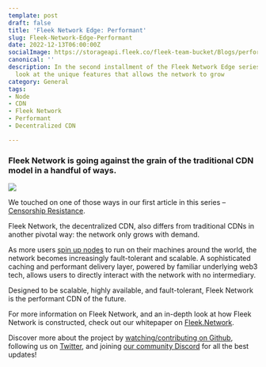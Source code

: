 ```yaml
---
template: post
draft: false
title: 'Fleek Network Edge: Performant'
slug: Fleek-Network-Edge-Performant
date: 2022-12-13T06:00:00Z
socialImage: https://storageapi.fleek.co/fleek-team-bucket/Blogs/performant.jpg
canonical: ''
description: In the second installment of the Fleek Network Edge series, we take a
  look at the unique features that allows the network to grow
category: General
tags:
- Node
- CDN
- Fleek Network
- Performant
- Decentralized CDN

---
```

### Fleek Network is going against the grain of the traditional CDN model in a handful of ways.

![](https://storageapi.fleek.co/fleek-team-bucket/Blogs/performant.jpg)

We touched on one of those ways in our first article in this series – [Censorship Resistance](https://blog.fleek.co/posts/Fleek-Network-Edge-Censorship-Resistance).

Fleek Network, the decentralized CDN, also differs from traditional CDNs in another pivotal way: the network only grows with demand.

As more users [spin up nodes](https://blog.fleek.co/posts/fleek-network-getting-started-guide) to run on their machines around the world, the network becomes increasingly fault-tolerant and scalable. A sophisticated caching and performant delivery layer, powered by familiar underlying web3 tech, allows users to directly interact with the network with no intermediary.

Designed to be scalable, highly available, and fault-tolerant, Fleek Network is the performant CDN of the future.

For more information on Fleek Network, and an in-depth look at how Fleek Network is constructed, check out our whitepaper on [Fleek.Network](https://fleek.network/).

Discover more about the project by [watching/contributing on Github](https://github.com/fleek-network/ursa), following us on [Twitter](https://twitter.com/fleek_net), and joining [our community Discord](https://discord.gg/fleekxyz) for all the best updates!